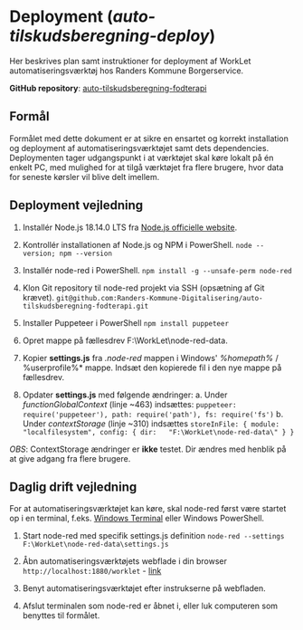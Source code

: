 # Deployment (*auto-tilskudsberegning-deploy*)
Her beskrives plan samt instruktioner for deployment af WorkLet automatiseringsværktøj hos Randers Kommune Borgerservice.

**GitHub repository**: [auto-tilskudsberegning-fodterapi](https://github.com/Randers-Kommune-Digitalisering/auto-tilskudsberegning-fodterapi)

## Formål
Formålet med dette dokument er at sikre en ensartet og korrekt installation og deployment af automatiseringsværktøjet samt dets dependencies. Deploymenten tager udgangspunkt i at værktøjet skal køre lokalt på én enkelt PC, med mulighed for at tilgå værktøjet fra flere brugere, hvor data for seneste kørsler vil blive delt imellem. 

## Deployment vejledning
1. Installér Node.js 18.14.0 LTS fra [Node.js officielle website](https://nodejs.org/en/).

2. Kontrollér installationen af Node.js og NPM i PowerShell.
	`node --version; npm --version`
	
3. Installér node-red i PowerShell.
	`npm install -g --unsafe-perm node-red`

4. Klon Git repository til node-red projekt via SSH (opsætning af Git krævet).
	`git@github.com:Randers-Kommune-Digitalisering/auto-tilskudsberegning-fodterapi.git`

5. Installer Puppeteer i PowerShell
	`npm install puppeteer`

6. Opret mappe på fællesdrev F:\WorkLet\node-red-data\. 

7. Kopier **settings.js** fra *.node-red* mappen i Windows' *%homepath%* / %userprofile%* mappe. Indsæt den kopierede fil i den nye mappe på fællesdrev.

8. Opdater **settings.js** med følgende ændringer:
	 a. Under *functionGlobalContext* (linje ~463) indsættes:
	`puppeteer:  require('puppeteer'), path: require('path'), fs: require('fs')`
	b. Under *contextStorage* (linje ~310) indsættes
	`storeInFile: { module: "localfilesystem", config: { dir:	"F:\WorkLet\node-red-data\" } }`

*OBS*:  ContextStorage ændringer er **ikke** testet. Dir ændres med henblik på at give adgang fra flere brugere.

## Daglig drift vejledning
For at automatiseringsværktøjet kan køre, skal node-red først være startet op i en terminal, f.eks. [Windows Terminal](https://www.microsoft.com/store/productId/9N0DX20HK701) eller Windows PowerShell. 
1. Start node-red med specifik settings.js definition
	`node-red --settings F:\WorkLet\node-red-data\settings.js`
	
2. Åbn automatiseringsværktøjets webflade i din browser
	`http://localhost:1880/worklet` - [link](http://localhost:1880/worklet)

3. Benyt automatiseringsværktøjet efter instrukserne på webfladen.

4. Afslut terminalen som node-red er åbnet i, eller luk computeren som benyttes til formålet.

